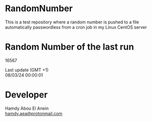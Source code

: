 # RandomNumber    
This is a test repository where a random number is pushed to a file automatically passwordless from a cron job in my Linux CentOS server    
# Random Number of the last run   
16567
      
Last update (GMT +1)    
08/03/24 00:00:01
# Developer    
Hamdy Abou El Anein   
hamdy.aea@protonmail.com
